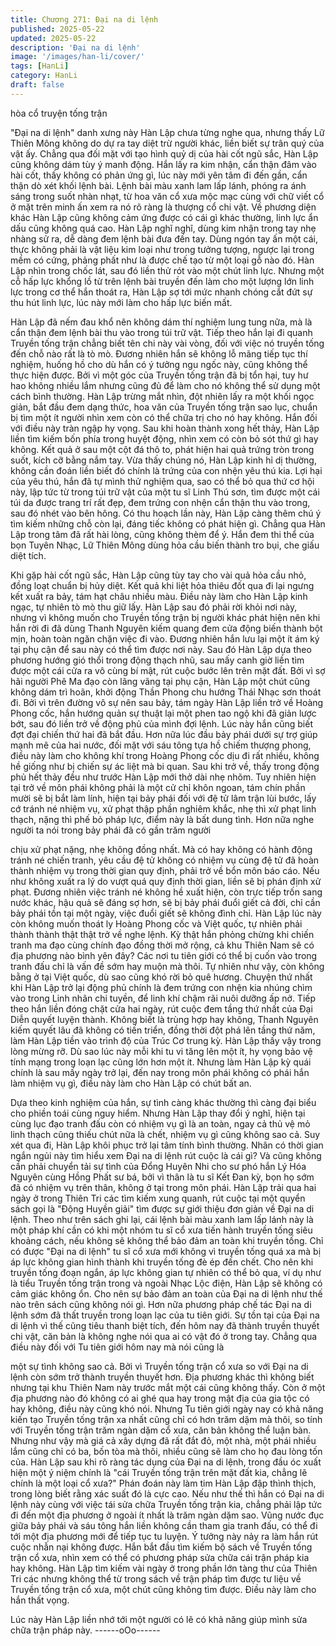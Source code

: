 ```yaml
---
title: Chương 271: Đại na di lệnh
published: 2025-05-22
updated: 2025-05-22
description: 'Đại na di lệnh'
image: '/images/han-li/cover/'
tags: [HanLi]
category: HanLi
draft: false
---
```


hòa cổ truyện tống trận

"Đại na di lệnh" danh xưng này Hàn Lập chưa từng nghe qua,
nhưng thấy Lữ Thiên Mông không do dự ra tay diệt trừ người
khác, liền biết sự trân quý của vật ấy.
Chẳng qua đối mặt với tạo hình quỷ dị của hài cốt ngũ sắc, Hàn
Lập cũng không dám tùy ý manh động.
Hắn lấy ra kim nhận, cẩn thận đâm vào hài cốt, thấy không có
phản ứng gì, lúc này mới yên tâm đi đến gần, cẩn thận dò xét
khối lệnh bài.
Lệnh bài màu xanh lam lấp lánh, phóng ra ánh sáng trong suốt
nhàn nhạt, từ hoa văn cổ xưa mộc mạc cùng với chữ viết cổ ở
mặt trên minh ấn xem ra nó rõ ràng là thượng cổ chi vật. Về
phương diện khác Hàn Lập cũng không cảm ứng được có cái gì
khác thường, linh lực ẩn dấu cũng không quá cao.
Hàn Lập nghĩ nghĩ, dùng kim nhận trong tay nhẹ nhàng sử ra, dễ
dàng đem lệnh bài đưa đến tay.
Dùng ngón tay ấn một cái, thực không phải là vật liệu kim loại như
trong tưởng tượng, ngược lại trong mềm có cứng, phảng phất
như là được chế tạo từ một loại gỗ nào đó.
Hàn Lập nhìn trong chốc lát, sau đó liền thử rót vào một chút linh
lực.
Nhưng một cỗ hấp lực khổng lồ từ trên lệnh bài truyền đến làm
cho một lượng lớn linh lực trong cơ thể hắn thoát ra, Hàn Lập sợ
tới mức nhanh chóng cắt đứt sự thu hút linh lực, lúc này mới làm
cho hấp lực biến mất.

Hàn Lập đã nếm đau khổ nên không dám thí nghiệm lung tung
nữa, mà là cẩn thận đem lệnh bài thu vào trong túi trữ vật.
Tiếp theo hắn lại đi quanh Truyền tống trận chẳng biết tên chi này
vài vòng, đối với việc nó truyền tống đến chỗ nào rất là tò mò.
Đương nhiên hắn sẽ không lỗ mãng tiếp tục thí nghiệm, huống hồ
cho dù hắn có ý tưởng ngu ngốc này, cũng không thể thực hiện
được. Bởi vì một góc của Truyền tống trận đã bị tổn hại, tuy hư
hao không nhiều lắm nhưng cũng đủ để làm cho nó không thể sử
dụng một cách bình thường.
Hàn Lập trừng mắt nhìn, đột nhiên lấy ra một khối ngọc giản, bắt
đầu đem dạng thức, hoa văn của Truyền tống trận sao lục, chuẩn
bị tìm một ít người nhìn xem còn có thể chữa trị cho nó hay
không. Hắn đối với điều này tràn ngập hy vọng.
Sau khi hoàn thành xong hết thảy, Hàn Lập liền tìm kiếm bốn phía
trong huyệt động, nhìn xem có còn bỏ sót thứ gì hay không.
Kết quả ở sau một cột đá thô to, phát hiện hai quả trứng tròn
trong suốt, kích cỡ bằng nắm tay.
Vừa thấy chúng nó, Hàn Lập kinh hỉ dị thường, không cần đoán
liền biết đó chính là trứng của con nhện yêu thú kia.
Lợi hại của yêu thú, hắn đã tự mình thử nghiệm qua, sao có thể
bỏ qua thứ cơ hội này, lập tức từ trong túi trữ vật của một tu sĩ
Linh Thú sơn, tìm được một cái túi da được trang trí rất đẹp, đem
trứng con nhện cẩn thận thu vào trong, sau đó nhét vào bên
hông.
Có thu hoạch lần này, Hàn Lập càng thêm chú ý tìm kiếm những
chỗ còn lại, đáng tiếc không có phát hiện gì.
Chẳng qua Hàn Lập trong tâm đã rất hài lòng, cũng không thèm
để ý. Hắn đem thi thể của bọn Tuyên Nhạc, Lữ Thiên Mông dùng
hỏa cầu biến thành tro bụi, che giấu diệt tích.

Khi gặp hài cốt ngũ sắc, Hàn Lập cũng tùy tay cho vài quả hỏa
cầu nhỏ, đồng loạt chuẩn bị hủy diệt. Kết quả khi liệt hỏa thiêu đốt
qua đi lại ngưng kết xuất ra bảy, tám hạt châu nhiều màu. Điều
này làm cho Hàn Lập kinh ngạc, tự nhiên tò mò thu giữ lấy.
Hàn Lập sau đó phải rời khỏi nơi này, nhưng vì không muốn cho
Truyền tống trận bị người khác phát hiện nên khi hắn rời đi đã
dùng Thanh Nguyên kiếm quang đem cửa động biến thành bột
mịn, hoàn toàn ngăn chặn việc đi vào. Đương nhiên hắn lưu lại
một ít ám ký tại phụ cận để sau này có thể tìm được nơi này.
Sau đó Hàn Lập dựa theo phương hướng gió thổi trong động
thạch nhũ, sau mấy canh giờ liền tìm được một cái cửa ra vô
cùng bí mật, rút cuộc bước lên trên mặt đất.
Bởi vì sợ hãi người Phê Ma đạo còn lãng vãng tại phụ cận, Hàn
Lập một chút cũng không dám trì hoãn, khởi động Thần Phong
chu hướng Thái Nhạc sơn thoát đi.
Bởi vì trên đường vô sự nên sau bảy, tám ngày Hàn Lập liền trở
về Hoàng Phong cốc, hắn hướng quản sự thuật lại một phen tao
ngộ khi đã giản lược bớt, sau đó liền trở về động phủ của mình
đợi lệnh.
Lúc này hắn cũng biết đợt đại chiến thứ hai đã bắt đầu. Hơn nữa
lúc đầu bảy phái dưới sự trợ giúp mạnh mẽ của hai nước, đối mặt
với sáu tông tựa hồ chiếm thượng phong, điều này làm cho không
khí trong Hoàng Phong cốc dịu đi rất nhiều, không hề giống như
bị chiến sự ác liệt mà bi quan.
Sau khi trở về, thấy trong động phủ hết thảy đều như trước Hàn
Lập mới thở dài nhẹ nhõm.
Tuy nhiên hiện tại trở về môn phái không phải là một cử chỉ khôn
ngoan, tám chín phần mười sẽ bị bắt làm lính, hiện tại bảy phái
đối với đệ tử lâm trận lùi bước, lấy cớ tránh né nhiệm vụ, xử phạt
thập phần nghiêm khắc, nhẹ thì xử phạt linh thạch, nặng thì phế
bỏ pháp lực, điểm này là bất dung tình.
Hơn nữa nghe người ta nói trong bảy phái đã có gần trăm người

chịu xử phạt nặng, nhẹ không đồng nhất.
Mà có hay không có hành động tránh né chiến tranh, yêu cầu đệ
tử không có nhiệm vụ cùng đệ tử đã hoàn thành nhiệm vụ trong
thời gian quy định, phải trở về bổn môn báo cáo. Nếu như không
xuất ra lý do vượt quá quy định thời gian, liền sẽ bị phán định xử
phạt.
Đương nhiên việc tránh né không hề xuất hiện, còn trực tiếp trốn
sang nước khác, hậu quả sẽ đáng sợ hơn, sẽ bị bảy phái đuổi
giết cả đời, chỉ cần bảy phái tồn tại một ngày, việc đuổi giết sẽ
không đình chỉ.
Hàn Lập lúc này còn không muốn thoát ly Hoàng Phong cốc và
Việt quốc, tự nhiên phải thành thành thật thật trở về nghe lệnh.
Kỳ thật hắn phỏng chừng khi chiến tranh ma đạo cùng chính đạo
đồng thời mở rộng, cả khu Thiên Nam sẽ có địa phương nào bình
yên đây? Các nơi tu tiên giới có thể bị cuốn vào trong tranh đấu
chỉ là vấn đề sớm hay muộn mà thôi. Tự nhiên như vậy, còn
không bằng ở tại Việt quốc, dù sao cũng khó rời bỏ quê hương.
Chuyện thứ nhất khi Hàn Lập trở lại động phủ chính là đem trứng
con nhện kia nhúng chìm vào trong Linh nhãn chi tuyền, để linh
khí chậm rãi nuôi dưỡng ấp nở.
Tiếp theo hắn liền đóng chặt cửa hai ngày, rút cuộc đem tầng thứ
nhất của Đại Diễn quyết luyện thành. Không biết là trùng hợp hay
không, Thanh Nguyên kiếm quyết lâu đã không có tiến triển, đồng
thời đột phá lên tầng thứ năm, làm Hàn Lập tiền vào trình độ của
Trúc Cơ trung kỳ.
Hàn Lập thấy vậy trong lòng mừng rỡ. Dù sao lúc này mỗi khi tu
vi tăng lên một ít, hy vọng bảo vệ tính mạng trong loạn lạc cũng
lớn hơn một ít.
Nhưng làm Hàn Lập kỳ quái chính là sau mấy ngày trở lại, đến
nay trong môn phái không có phái hắn làm nhiệm vụ gì, điều này
làm cho Hàn Lập có chút bất an.

Dựa theo kinh nghiệm của hắn, sự tình càng khác thường thì
càng đại biểu cho phiền toái cùng nguy hiểm.
Nhưng Hàn Lập thay đổi ý nghĩ, hiện tại cùng lục đạo tranh đấu
còn có nhiệm vụ gì là an toàn, ngay cả thủ vệ mỏ linh thạch cũng
thiếu chút nữa là chết, nhiệm vụ gì cũng không sao cả.
Suy xét qua đi, Hàn Lập khôi phục trở lại tâm tính bình thường.
Nhân có thời gian ngắn ngủi này tìm hiểu xem Đại na di lệnh rút
cuộc là cái gì?
Và cũng không cần phải chuyển tải sự tình của Đổng Huyên Nhi
cho sư phó hắn Lý Hóa Nguyên cùng Hồng Phất sư bá, bởi vì
thân là tu sĩ Kết Đan kỳ, bọn họ sớm đã có nhiệm vụ trên thân,
không ở tại trong môn phái.
Hàn Lập trải qua hai ngày ở trong Thiên Tri các tìm kiếm xung
quanh, rút cuộc tại một quyển sách gọi là "Động Huyền giải" tìm
được sự giới thiệu đơn giản về Đại na di lệnh.
Theo như trên sách ghi lại, cái lệnh bài màu xanh lam lấp lánh
này là một pháp khí cần có khi một nhóm tu sĩ cổ xưa tiến hành
truyền tống siêu khoảng cách, nếu không sẽ không thể bảo đảm
an toàn khi truyền tống.
Chỉ có được "Đại na di lệnh" tu sĩ cổ xưa mới không vì truyền
tống quá xa mà bị áp lực không gian hình thành khi truyền tống
đè ép đến chết. Cho nên khi truyền tống đoạn ngắn, áp lực không
gian tự nhiên có thể bỏ qua, ví dụ như là tiểu Truyền tống trận
trong và ngoài Nhạc Lộc điện, Hàn Lập sẽ không có cảm giác
không ổn.
Cho nên sự bảo đảm an toàn của Đại na di lệnh như thế nào trên
sách cũng không nói gì. Hơn nữa phương pháp chế tác Đại na di
lệnh sớm đã thất truyền trong loạn lạc của tu tiên giới. Sự tồn tại
của Đại na di lệnh vì thế cũng tiêu thanh biệt tích, đến hôm nay đã
thành truyền thuyết chi vật, căn bản là không nghe nói qua ai có
vật đó ở trong tay.
Chẳng qua điều này đối với Tu tiên giới hôm nay mà nói cũng là

một sự tình không sao cả.
Bởi vì Truyền tống trận cổ xưa so với Đại na di lệnh còn sớm trở
thành truyền thuyết hơn. Địa phương khác thì không biết nhưng
tại khu Thiên Nam này trước mắt một cái cũng không thấy. Còn ở
một địa phương nào đó không có ai ghé qua hay trong mật địa
của gia tộc có hay không, điều này cũng khó nói.
Nhưng Tu tiên giới ngày nay có khả năng kiến tạo Truyền tống
trận xa nhất cũng chỉ có hơn trăm dặm mà thôi, so tính với Truyền
tống trận trăm ngàn dặm cổ xưa, căn bản không thể luận bàn.
Nhưng như vậy mà giá cả xây dựng đã rất đắt đỏ, một nhà, một
phái nhiều lắm cũng chỉ có ba, bốn tòa mà thôi, nhiều cũng sẽ làm
cho họ đau lòng tốn của.
Hàn Lập sau khi rõ ràng tác dụng của Đại na di lệnh, trong đầu óc
xuất hiện một ý niệm chính là "cái Truyền tống trận trên mặt đất
kia, chẳng lẽ chính là một loại cổ xưa?"
Phán đoán này làm tim Hàn Lập đập thình thịch, trong lòng biết
rằng xác suất đó là cực cao.
Nếu như thế thì hắn có Đại na di lệnh này cùng với việc tái sửa
chữa Truyền tống trận kia, chẳng phải lập tức đi đến một địa
phương ở ngoài ít nhất là trăm ngàn dặm sao. Vũng nước đục
giữa bảy phái và sáu tông hắn liền không cần tham gia tranh đấu,
có thể đi tới một địa phương mới để tiếp tục tu luyện.
Ý tưởng này nảy ra làm hắn rút cuộc nhẫn nại không được.
Hắn bắt đầu tìm kiếm bộ sách về Truyền tống trận cổ xưa, nhìn
xem có thể có phương pháp sửa chữa cái trận pháp kia hay
không.
Hàn Lập tìm kiếm vài ngày ở trong phần lớn tàng thư của Thiên
Tri các nhưng không thể từ trong sách về trận pháp tìm được tư
liệu về Truyền tống trận cổ xưa, một chút cũng không tìm được.
Điều này làm cho hắn thất vọng.

Lúc này Hàn Lập liền nhớ tới một người có lẽ có khả năng giúp
mình sửa chữa trận pháp này.
------oOo------
